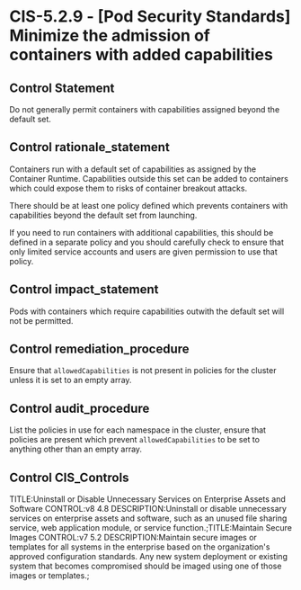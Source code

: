 # CIS-5.2.9 - \[Pod Security Standards\] Minimize the admission of containers with added capabilities

## Control Statement

Do not generally permit containers with capabilities assigned beyond the default set.

## Control rationale_statement

Containers run with a default set of capabilities as assigned by the Container Runtime. Capabilities outside this set can be added to containers which could expose them to risks of container breakout attacks.

There should be at least one policy defined which prevents containers with capabilities beyond the default set from launching.

If you need to run containers with additional capabilities, this should be defined in a separate policy and you should carefully check to ensure that only limited service accounts and users are given permission to use that policy.

## Control impact_statement

Pods with containers which require capabilities outwith the default set will not be permitted.

## Control remediation_procedure

Ensure that `allowedCapabilities` is not present in policies for the cluster unless it is set to an empty array.

## Control audit_procedure

List the policies in use for each namespace in the cluster, ensure that policies are present which prevent `allowedCapabilities` to be set to anything other than an empty array.

## Control CIS_Controls

TITLE:Uninstall or Disable Unnecessary Services on Enterprise Assets and Software CONTROL:v8 4.8 DESCRIPTION:Uninstall or disable unnecessary services on enterprise assets and software, such as an unused file sharing service, web application module, or service function.;TITLE:Maintain Secure Images CONTROL:v7 5.2 DESCRIPTION:Maintain secure images or templates for all systems in the enterprise based on the organization's approved configuration standards. Any new system deployment or existing system that becomes compromised should be imaged using one of those images or templates.;
